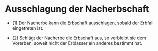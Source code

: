 # Ausschlagung der Nacherbschaft

- (1) Der Nacherbe kann die Erbschaft ausschlagen, sobald der Erbfall eingetreten ist.

- (2) Schlägt der Nacherbe die Erbschaft aus, so verbleibt sie dem Vorerben, soweit nicht der Erblasser ein anderes bestimmt hat.

